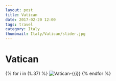 ```yaml
---
layout: post
title: Vatican
date: 2017-02-20 12:00
tags: travel
category: Italy
thumbnail: Italy/Vatican/slider.jpg
---
```


# Vatican

{% for i in (1..37) %}
![Vatican-{{i}}](/assets/img/travel/Italy/Vatican/Vatican-{{i}}.JPG)
{% endfor %}
